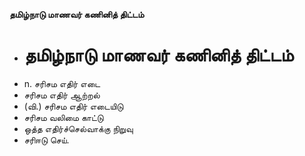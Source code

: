 **தமிழ்நாடு மாணவர் கணினித் திட்டம்**
- # தமிழ்நாடு மாணவர் கணினித் திட்டம்
- n. சரிசம எதிர் எடை
- சரிசம எதிர் ஆற்றல்
- (வி.) சரிசம எதிர் எடையிடு
- சரிசம வலிமை காட்டு
- ஒத்த எதிர்ச்செல்வாக்கு நிறுவு
- சரிஈடு செய்.

